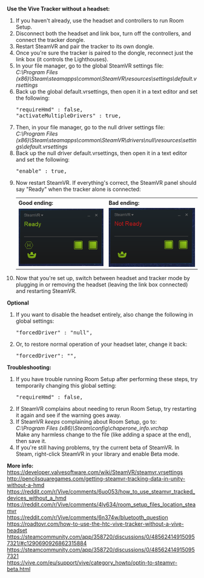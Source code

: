 **Use the Vive Tracker without a headset:**
<ol>
	<li>If you haven't already, use the headset and controllers to run Room Setup.</li>
	<li>Disconnect both the headset and link box, turn off the controllers, and connect the tracker dongle.</li>
	<li>Restart SteamVR and pair the tracker to its own dongle.</li>
	<li>Once you're sure the tracker is paired to the dongle, reconnect just the link box (it controls the Lighthouses).
	<li>In your file manager, go to the global SteamVR settings file:<br>
	<i>C:\Program Files (x86)\Steam\steamapps\common\SteamVR\resources\settings\default.vrsettings</i></li>
	<li>
		Back up the global default.vrsettings, then open it in a text editor and set the following:
		<pre>
"requireHmd" : false,
"activateMultipleDrivers" : true,</pre>
	</li>
	<li>Then, in your file manager, go to the null driver settings file:<br>
	<i>C:\Program Files (x86)\Steam\steamapps\common\SteamVR\drivers\null\resources\settings\default.vrsettings</i></li>
	<li>
		Back up the null driver default.vrsettings, then open it in a text editor and set the following:
		<pre>
"enable" : true,</pre>
	</li>
	<li>
		Now restart SteamVR. If everything's correct, the SteamVR panel should say "Ready" when the tracker alone is connected:
		<table>
			<tr>
		   		<th><b>Good ending:</b></th>
		   		<th><b>Bad ending:</b></th>
		 	</tr>
			<tr>
				<td>
					<img src="./docs/images/tracker_good.png">
				</td>
				<td>
					<img src="./docs/images/tracker_bad.png">
				</td>
			</tr>
		</table>
	</li>
	<li>Now that you're set up, switch between headset and tracker mode by plugging in or removing the headset (leaving the link box connected) and restarting SteamVR.</li>
</ol>

**Optional**
<ol>
	<li>
		If you want to disable the headset entirely, also change the following in global settings:
		<pre>
"forcedDriver" : "null",</pre>
	</li>
	<li>Or, to restore normal operation of your headset later, change it back:
		<pre>
"forcedDriver": "",</pre>
	</li>
</ol>

**Troubleshooting:**
<ol>
	<li>
		If you have trouble running Room Setup after performing these steps, try temporarily changing this global setting:
		<pre>
"requireHmd" : false,</pre>	
	</li>
	<li>If SteamVR complains about needing to rerun Room Setup, try restarting it again and see if the warning goes away.
	<li>
		If SteamVR <i>keeps</i> complaining about Room Setup, go to:<br>
		<i>C:\Program Files (x86)\Steam\config\chaperone_info.vrchap</i><br>
		Make any harmless change to the file (like adding a space at the end), then save it.
	</li>
	<li>If you're still having problems, try the current beta of SteamVR. In Steam, right-click SteamVR in your library and enable Beta mode.</li>
</ol>

**More info:**<br>
https://developer.valvesoftware.com/wiki/SteamVR/steamvr.vrsettings<br>
http://pencilsquaregames.com/getting-steamvr-tracking-data-in-unity-without-a-hmd<br>
https://reddit.com/r/Vive/comments/6uo053/how_to_use_steamvr_tracked_devices_without_a_hmd<br>
https://reddit.com/r/Vive/comments/4ly634/room_setup_files_location_steamvr<br>
https://reddit.com/r/Vive/comments/6n374w/bluetooth_question<br>
https://roadtovr.com/how-to-use-the-htc-vive-tracker-without-a-vive-headset<br>
https://steamcommunity.com/app/358720/discussions/0/485624149150957321/#c1290690926862315884<br>
https://steamcommunity.com/app/358720/discussions/0/485624149150957321<br>
https://vive.com/eu/support/vive/category_howto/optin-to-steamvr-beta.html<br> 

